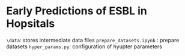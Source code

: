 # Early Predictions of ESBL in Hopsitals

`\data`: stores intermediate data files 
`prepare_datasets.ipynb` : prepare datasets
`hyper_params.py`: configuration of hyupter parameters